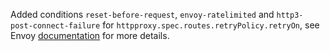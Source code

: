 Added conditions `reset-before-request`, `envoy-ratelimited` and `http3-post-connect-failure` for `httpproxy.spec.routes.retryPolicy.retryOn`, see Envoy [documentation](https://www.envoyproxy.io/docs/envoy/v1.32.0/configuration/http/http_filters/router_filter#config-http-filters-router-x-envoy-retry-on) for more details.

